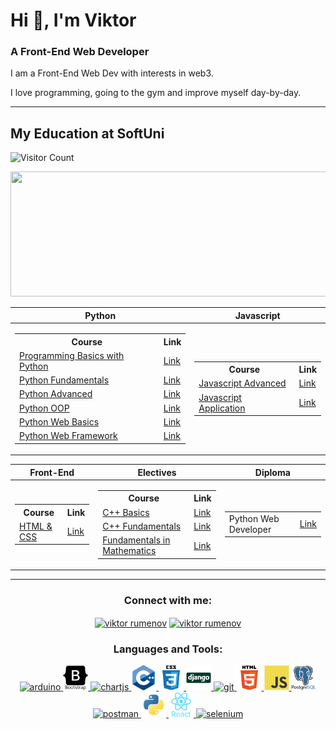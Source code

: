 <h1 align="left">Hi 👋, I'm Viktor</h1>

<h3 align="left">A Front-End Web Developer</h3>

<p>I am a Front-End Web Dev with interests in web3.</p>
<p>I love programming, going to the gym and improve myself day-by-day.</p>

<hr>

## My Education at SoftUni
![Visitor Count](https://profile-counter.glitch.me/TamarawGuy/count.svg)
<p align="left">
  <img width="600" height="200" src="https://codeweek-s3.s3.amazonaws.com/event_picture/SoftUni-Logo-Flat.png">
</p>




|Python|Javascript|
|--|--|
|<table><tr><th>Course</th><th>Link</th></tr><tr><td>[Programming Basics with Python](https://softuni.bg/trainings/2328/programming-basics-with-python-april-2019)</td><td>[Link](https://softuni.bg/certificates/details/67584/22b1a9d7)</td><tr><td>[Python Fundamentals](https://softuni.bg/trainings/3132/python-fundamentals-september-2020)</td><td>[Link](https://softuni.bg/Certificates/Details/97144/5296147c)</td></tr><tr><td>[Python Advanced](https://softuni.bg/trainings/3219/python-advanced-january-2021)</td><td>[Link](https://softuni.bg/certificates/details/97658/62b21cb8)</td><tr><td>[Python OOP](https://softuni.bg/trainings/3220/python-oop-february-2021)</td><td>[Link](https://softuni.bg/certificates/details/104063/d7ebc08d)</td></tr><tr><td>[Python Web Basics](https://softuni.bg/trainings/3355/python-web-basics-may-2021)</td><td>[Link](https://softuni.bg/certificates/details/110808/3214978c)</td><tr><td>[Python Web Framework](https://softuni.bg/trainings/3356/python-web-framework-july-2021)</td><td>[Link](https://softuni.bg/Certificates/Details/111878/e8015e7e)</td></tr> </table>|<table> <tr><th>Course</th><th>Link</th></tr><tr><td>[Javascript Advanced](https://softuni.bg/trainings/3487/js-advanced-september-2021/internal)</td><td>[Link](https://softuni.bg/certificates/details/114874/f512d455)</td></tr><tr><td>[Javascript Application](https://softuni.bg/trainings/3488/js-applications-october-2021)</td><td>[Link](https://softuni.bg/certificates/details/120984/6c85f6a3)</td></tr></table>|

|Front-End|Electives|Diploma|
|--|--|--|
|<table><tr><th>Course</th><th>Link</th></tr><tr><td>[HTML & CSS](https://softuni.bg/trainings/3604/html-and-css-january-2022)</td><td>[Link](https://softuni.bg/certificates/details/127560/9b87491d)</td></tr> </table>|<table> <tr><th>Course</th><th>Link</th></tr><tr><td>[C++ Basics](https://softuni.bg/trainings/3273/programming-basics-with-cpp-january-2021)</td><td>[Link](https://softuni.bg/certificates/details/98635/e22434e2)</td></tr><tr><td>[C++ Fundamentals](https://softuni.bg/trainings/3257/cpp-fundamentals-march-2021)</td><td>[Link](https://softuni.bg/certificates/details/107583/9047bb09)</td></tr><tr><td>[Fundamentals in Mathematics](https://softuni.bg/trainings/3416/fundamentals-in-mathematics-may-2021)</td><td>[Link](https://softuni.bg/certificates/details/107583/9047bb09)</td></tr></table>|<table><tr><td>Python Web Developer</td><td>[Link](https://softuni.bg/certificates/details/133490/57a71110)</td></tr> </table>|
<!-- ## Certificates

| Course  | Link |
| ------------- | ------------- |
| [Programming Basics with Python](https://softuni.bg/trainings/2328/programming-basics-with-python-april-2019) | [Link](https://softuni.bg/certificates/details/67584/22b1a9d7) |
| [Python Fundamentals](https://softuni.bg/trainings/3132/python-fundamentals-september-2020) | [Link](https://softuni.bg/Certificates/Details/97144/5296147c) |
| [Python Advanced](https://softuni.bg/trainings/3219/python-advanced-january-2021) | [Link](https://softuni.bg/certificates/details/97658/62b21cb8) |
| [Python OOP](https://softuni.bg/trainings/3220/python-oop-february-2021) | [Link](https://softuni.bg/certificates/details/104063/d7ebc08d) |
| [Python Web Basics](https://softuni.bg/trainings/3355/python-web-basics-may-2021) | [Link](https://softuni.bg/certificates/details/110808/3214978c) |
| [Python Web Framework](https://softuni.bg/trainings/3356/python-web-framework-july-2021) | [Link](https://softuni.bg/Certificates/Details/111878/e8015e7e) |
| [C++ Basics](https://softuni.bg/trainings/3273/programming-basics-with-cpp-january-2021) | [Link](https://softuni.bg/certificates/details/98635/e22434e2) |
| [C++ Fundamentals](https://softuni.bg/trainings/3257/cpp-fundamentals-march-2021) | [Link](https://softuni.bg/certificates/details/106230/b88214b0) |
| [Fundamentals in Mathematics](https://softuni.bg/trainings/3416/fundamentals-in-mathematics-may-2021) | [Link](https://softuni.bg/certificates/details/107583/9047bb09) |
| [Javascript Advanced](https://softuni.bg/trainings/3487/js-advanced-september-2021/internal) | [Link](https://softuni.bg/certificates/details/114874/f512d455) |
| [Javascript Application](https://softuni.bg/trainings/3488/js-applications-october-2021) | [Link](https://softuni.bg/certificates/details/120984/6c85f6a3) |
 -->


 
 <hr>
 


<h3 align="center">Connect with me:</h3>
<p align="center">
<a href="https://www.linkedin.com/in/viktor-rumenov-910a881ab/" target="blank"><img align="center" src="https://raw.githubusercontent.com/rahuldkjain/github-profile-readme-generator/master/src/images/icons/Social/linked-in-alt.svg" alt="viktor rumenov" height="30" width="40" /></a>
<a href="https://www.facebook.com/viktor.rrumenovv/" target="blank"><img align="center" src="https://raw.githubusercontent.com/rahuldkjain/github-profile-readme-generator/master/src/images/icons/Social/facebook.svg" alt="viktor rumenov" height="30" width="40" /></a>
</p>

<h3 align="center">Languages and Tools:</h3>
<p align="center"> <a href="https://www.arduino.cc/" target="_blank" rel="noreferrer"> <img src="https://cdn.worldvectorlogo.com/logos/arduino-1.svg" alt="arduino" width="40" height="40"/> </a> <a href="https://getbootstrap.com" target="_blank" rel="noreferrer"> <img src="https://raw.githubusercontent.com/devicons/devicon/master/icons/bootstrap/bootstrap-plain-wordmark.svg" alt="bootstrap" width="40" height="40"/> </a> <a href="https://www.chartjs.org" target="_blank" rel="noreferrer"> <img src="https://www.chartjs.org/media/logo-title.svg" alt="chartjs" width="40" height="40"/> </a> <a href="https://www.w3schools.com/cpp/" target="_blank" rel="noreferrer"> <img src="https://raw.githubusercontent.com/devicons/devicon/master/icons/cplusplus/cplusplus-original.svg" alt="cplusplus" width="40" height="40"/> </a> <a href="https://www.w3schools.com/css/" target="_blank" rel="noreferrer"> <img src="https://raw.githubusercontent.com/devicons/devicon/master/icons/css3/css3-original-wordmark.svg" alt="css3" width="40" height="40"/> </a> <a href="https://www.djangoproject.com/" target="_blank" rel="noreferrer"> <img src="https://raw.githubusercontent.com/devicons/devicon/master/icons/django/django-original.svg" alt="django" width="40" height="40"/> </a> <a href="https://git-scm.com/" target="_blank" rel="noreferrer"> <img src="https://www.vectorlogo.zone/logos/git-scm/git-scm-icon.svg" alt="git" width="40" height="40"/> </a> <a href="https://www.w3.org/html/" target="_blank" rel="noreferrer"> <img src="https://raw.githubusercontent.com/devicons/devicon/master/icons/html5/html5-original-wordmark.svg" alt="html5" width="40" height="40"/> </a> <a href="https://developer.mozilla.org/en-US/docs/Web/JavaScript" target="_blank" rel="noreferrer"> <img src="https://raw.githubusercontent.com/devicons/devicon/master/icons/javascript/javascript-original.svg" alt="javascript" width="40" height="40"/> </a> <a href="https://www.postgresql.org" target="_blank" rel="noreferrer"> <img src="https://raw.githubusercontent.com/devicons/devicon/master/icons/postgresql/postgresql-original-wordmark.svg" alt="postgresql" width="40" height="40"/> </a> <a href="https://postman.com" target="_blank" rel="noreferrer"> <img src="https://www.vectorlogo.zone/logos/getpostman/getpostman-icon.svg" alt="postman" width="40" height="40"/> </a> <a href="https://www.python.org" target="_blank" rel="noreferrer"> <img src="https://raw.githubusercontent.com/devicons/devicon/master/icons/python/python-original.svg" alt="python" width="40" height="40"/> </a> <a href="https://reactjs.org/" target="_blank" rel="noreferrer"> <img src="https://raw.githubusercontent.com/devicons/devicon/master/icons/react/react-original-wordmark.svg" alt="react" width="40" height="40"/> </a> <a href="https://www.selenium.dev" target="_blank" rel="noreferrer"> <img src="https://raw.githubusercontent.com/detain/svg-logos/780f25886640cef088af994181646db2f6b1a3f8/svg/selenium-logo.svg" alt="selenium" width="40" height="40"/> </a> </p>

